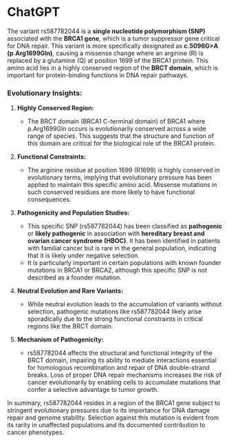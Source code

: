 # ChatGPT

The variant rs587782044 is a **single nucleotide polymorphism (SNP)** associated with the **BRCA1 gene**, which is a tumor suppressor gene critical for DNA repair. This variant is more specifically designated as **c.5096G>A (p.Arg1699Gln)**, causing a missense change where an arginine (R) is replaced by a glutamine (Q) at position 1699 of the BRCA1 protein. This amino acid lies in a highly conserved region of the **BRCT domain**, which is important for protein-binding functions in DNA repair pathways.

### Evolutionary Insights:
1. **Highly Conserved Region:**
   - The BRCT domain (BRCA1 C-terminal domain) of BRCA1 where p.Arg1699Gln occurs is evolutionarily conserved across a wide range of species. This suggests that the structure and function of this domain are critical for the biological role of the BRCA1 protein.

2. **Functional Constraints:**
   - The arginine residue at position 1699 (R1699) is highly conserved in evolutionary terms, implying that evolutionary pressure has been applied to maintain this specific amino acid. Missense mutations in such conserved residues are more likely to have functional consequences.

3. **Pathogenicity and Population Studies:**
   - This specific SNP (rs587782044) has been classified as **pathogenic** or **likely pathogenic** in association with **hereditary breast and ovarian cancer syndrome (HBOC)**. It has been identified in patients with familial cancer but is rare in the general population, indicating that it is likely under negative selection.
   - It is particularly important in certain populations with known founder mutations in BRCA1 or BRCA2, although this specific SNP is not described as a founder mutation.

4. **Neutral Evolution and Rare Variants:**
   - While neutral evolution leads to the accumulation of variants without selection, pathogenic mutations like rs587782044 likely arise sporadically due to the strong functional constraints in critical regions like the BRCT domain.

5. **Mechanism of Pathogenicity:**
   - rs587782044 affects the structural and functional integrity of the BRCT domain, impairing its ability to mediate interactions essential for homologous recombination and repair of DNA double-strand breaks. Loss of proper DNA repair mechanisms increases the risk of cancer evolutionarily by enabling cells to accumulate mutations that confer a selective advantage to tumor growth.

In summary, rs587782044 resides in a region of the BRCA1 gene subject to stringent evolutionary pressures due to its importance for DNA damage repair and genome stability. Selection against this mutation is evident from its rarity in unaffected populations and its documented contribution to cancer phenotypes.